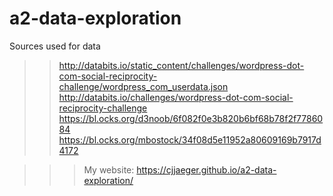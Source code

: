 # a2-data-exploration
Sources used for data
>> http://databits.io/static_content/challenges/wordpress-dot-com-social-reciprocity-challenge/wordpress_com_userdata.json
>>http://databits.io/challenges/wordpress-dot-com-social-reciprocity-challenge
>>https://bl.ocks.org/d3noob/6f082f0e3b820b6bf68b78f2f7786084
>>https://bl.ocks.org/mbostock/34f08d5e11952a80609169b7917d4172

>>>My website: https://cjjaeger.github.io/a2-data-exploration/
